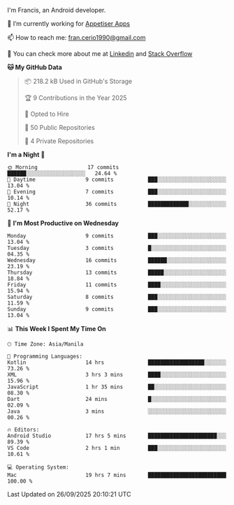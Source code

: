 
I'm Francis, an Android developer.

🔭 I’m currently working for [Appetiser Apps](http://appetiser.com.au)

📫 How to reach me: fran.cerio1990@gmail.com

👀 You can check more about me at [Linkedin](https://www.linkedin.com/in/francerio/) and [Stack Overflow](https://stackoverflow.com/users/1614267/fran-ceriu)



<!--START_SECTION:waka-->
**🐱 My GitHub Data** 

> 📦 218.2 kB Used in GitHub's Storage 
 > 
> 🏆 9 Contributions in the Year 2025
 > 
> 💼 Opted to Hire
 > 
> 📜 50 Public Repositories 
 > 
> 🔑 4 Private Repositories 
 > 
**I'm a Night 🦉** 

```text
🌞 Morning                17 commits          ██████░░░░░░░░░░░░░░░░░░░   24.64 % 
🌆 Daytime                9 commits           ███░░░░░░░░░░░░░░░░░░░░░░   13.04 % 
🌃 Evening                7 commits           ███░░░░░░░░░░░░░░░░░░░░░░   10.14 % 
🌙 Night                  36 commits          █████████████░░░░░░░░░░░░   52.17 % 
```
📅 **I'm Most Productive on Wednesday** 

```text
Monday                   9 commits           ███░░░░░░░░░░░░░░░░░░░░░░   13.04 % 
Tuesday                  3 commits           █░░░░░░░░░░░░░░░░░░░░░░░░   04.35 % 
Wednesday                16 commits          ██████░░░░░░░░░░░░░░░░░░░   23.19 % 
Thursday                 13 commits          █████░░░░░░░░░░░░░░░░░░░░   18.84 % 
Friday                   11 commits          ████░░░░░░░░░░░░░░░░░░░░░   15.94 % 
Saturday                 8 commits           ███░░░░░░░░░░░░░░░░░░░░░░   11.59 % 
Sunday                   9 commits           ███░░░░░░░░░░░░░░░░░░░░░░   13.04 % 
```


📊 **This Week I Spent My Time On** 

```text
🕑︎ Time Zone: Asia/Manila

💬 Programming Languages: 
Kotlin                   14 hrs              ██████████████████░░░░░░░   73.26 % 
XML                      3 hrs 3 mins        ████░░░░░░░░░░░░░░░░░░░░░   15.96 % 
JavaScript               1 hr 35 mins        ██░░░░░░░░░░░░░░░░░░░░░░░   08.30 % 
Dart                     24 mins             █░░░░░░░░░░░░░░░░░░░░░░░░   02.09 % 
Java                     3 mins              ░░░░░░░░░░░░░░░░░░░░░░░░░   00.26 % 

🔥 Editors: 
Android Studio           17 hrs 5 mins       ██████████████████████░░░   89.39 % 
VS Code                  2 hrs 1 min         ███░░░░░░░░░░░░░░░░░░░░░░   10.61 % 

💻 Operating System: 
Mac                      19 hrs 7 mins       █████████████████████████   100.00 % 
```


 Last Updated on 26/09/2025 20:10:21 UTC
<!--END_SECTION:waka-->
